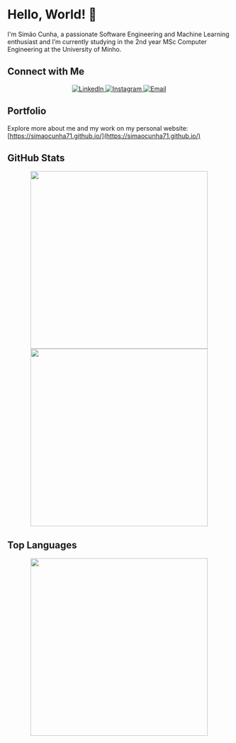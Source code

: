 # Hello, World! 👋

I'm Simão Cunha, a passionate Software Engineering and Machine Learning enthusiast and I’m currently studying in the 2nd year MSc Computer Engineering at the University of Minho.

## Connect with Me

<div align="center">
  <a href="https://www.linkedin.com/in/sim%C3%A3o-cunha-379785202/">
    <img src="https://img.shields.io/badge/LinkedIn-0077B5?style=for-the-badge&logo=linkedin&logoColor=white" alt="LinkedIn"/>
  </a>
  <a href="https://www.instagram.com/simaocunha71/">
    <img src="https://img.shields.io/badge/Instagram-E4405F?style=for-the-badge&logo=instagram&logoColor=white" alt="Instagram"/>
  </a>
  <a href="mailto:simaopscunha@outlook.pt">
    <img src="https://img.shields.io/badge/Mail-0078D4?style=for-the-badge&logo=microsoft-outlook&logoColor=white" alt="Email"/>
  </a>
</div>

## Portfolio

Explore more about me and my work on my personal website: [https://simaocunha71.github.io/](https://simaocunha71.github.io/)

## GitHub Stats

<p align="center">
   <img width="400" src="https://github-readme-stats.vercel.app/api?username=simaocunha71&show_icons=true&theme=vue-dark"/>
   <img width="400" src="https://github-readme-streak-stats.herokuapp.com/?user=simaocunha71&hide_border=true&theme=vue-dark" />
</p>

## Top Languages

<p align="center">
   <img width="400" src="https://github-readme-stats.vercel.app/api/top-langs/?username=simaocunha71&layout=compact&theme=vue-dark"/>
</p>

